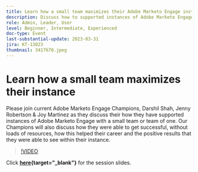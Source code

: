 ```yaml
---
title: Learn how a small team maximizes their Adobe Marketo Engage instance
description: Discuss how to supported instances of Adobe Marketo Engage with a small team or team of one.
role: Admin, Leader, User
level: Beginner, Intermediate, Experienced
doc-type: Event
last-substantial-update: 2023-03-31
jira: KT-13023
thumbnail: 3417670.jpeg
---
```

# Learn how a small team maximizes their instance

Please join current Adobe Marketo Engage Champions, Darshil Shah, Jenny Robertson & Joy Martinez as they discuss their how they have supported instances of Adobe Marketo Engage with a small team or team of one. Our Champions will also discuss how they were able to get successful, without loads of resources, how this helped their career and the positive results that they were able to see within their instance.

>[!VIDEO](https://video.tv.adobe.com/v/3417670/?quality=12&learn=on)

Click **[here](assets/small-team-instance.pdf){target="_blank"}** for the session slides.
